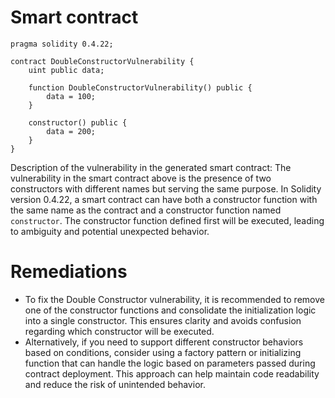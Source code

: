 # Smart contract

```solidity
pragma solidity 0.4.22;

contract DoubleConstructorVulnerability {
    uint public data;

    function DoubleConstructorVulnerability() public {
        data = 100;
    }

    constructor() public {
        data = 200;
    }
}
```

Description of the vulnerability in the generated smart contract:
The vulnerability in the smart contract above is the presence of two constructors with different names but serving the same purpose. In Solidity version 0.4.22, a smart contract can have both a constructor function with the same name as the contract and a constructor function named `constructor`. The constructor function defined first will be executed, leading to ambiguity and potential unexpected behavior.

# Remediations

- To fix the Double Constructor vulnerability, it is recommended to remove one of the constructor functions and consolidate the initialization logic into a single constructor. This ensures clarity and avoids confusion regarding which constructor will be executed.
- Alternatively, if you need to support different constructor behaviors based on conditions, consider using a factory pattern or initializing function that can handle the logic based on parameters passed during contract deployment. This approach can help maintain code readability and reduce the risk of unintended behavior.